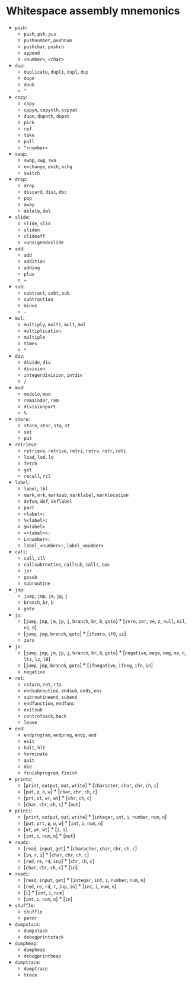 # Whitespace assembly mnemonics

- `push`:
  - `push`, `psh`, `pus`
  - `pushnumber`, `pushnum`
  - `pushchar`, `pushch`
  - `append`
  - `<number>`, `<char>`
- `dup`:
  - `duplicate`, `dupli`, `dupl`, `dup`
  - `dupe`
  - `doub`
  - `^`
- `copy`:
  - `copy`
  - `copyn`, `copynth`, `copyat`
  - `dupn`, `dupnth`, `dupat`
  - `pick`
  - `ref`
  - `take`
  - `pull`
  - `^<number>`
- `swap`:
  - `swap`, `swp`, `swa`
  - `exchange`, `exch`, `xchg`
  - `switch`
- `drop`:
  - `drop`
  - `discard`, `disc`, `dsc`
  - `pop`
  - `away`
  - `delete`, `del`
- `slide`:
  - `slide`, `slid`
  - `sliden`
  - `slideoff`
  - `<unsigned>slide`
- `add`:
  - `add`
  - `addition`
  - `adding`
  - `plus`
  - `+`
- `sub`:
  - `subtract`, `subt`, `sub`
  - `subtraction`
  - `minus`
  - `-`
- `mul`:
  - `multiply`, `multi`, `mult`, `mul`
  - `multiplication`
  - `multiple`
  - `times`
  - `*`
- `div`:
  - `divide`, `div`
  - `division`
  - `integerdivision`, `intdiv`
  - `/`
- `mod`:
  - `modulo`, `mod`
  - `remainder`, `rem`
  - `divisionpart`
  - `%`
- `store`:
  - `store`, `stor`, `sto`, `st`
  - `set`
  - `put`
- `retrieve`:
  - `retrieve`, `retrive`, `retri`, `retrv`, `retr`, `reti`
  - `load`, `lod`, `ld`
  - `fetch`
  - `get`
  - `recall`, `rcl`
- `label`:
  - `label`, `lbl`
  - `mark`, `mrk`, `marksub`, `marklabel`, `marklocation`
  - `defun`, `def`, `deflabel`
  - `part`
  - `<label>:`
  - `%<label>:`
  - `@<label>`
  - `<<label>>:`
  - `L<number>:`
  - `label_<number>:`, `label_<number>`
- `call`:
  - `call`, `cll`
  - `callsubroutine`, `callsub`, `calls`, `cas`
  - `jsr`
  - `gosub`
  - `subroutine`
- `jmp`:
  - `jump`, `jmp`, `jm`, `jp`, `j`
  - `branch`, `br`, `b`
  - `goto`
- `jz`:
  - [`jump`, `jmp`, `jm`, `jp`, `j`, `branch`, `br`, `b`, `goto`] * [`zero`, `zer`, `ze`, `z`, `null`, `nil`, `ez`, `0`]
  - [`jump`, `jmp`, `branch`, `goto`] * [`ifzero`, `if0`, `iz`]
  - `zero`
- `jn`:
  - [`jump`, `jmp`, `jm`, `jp`, `j`, `branch`, `br`, `b`, `goto`] * [`negative`, `nega`, `neg`, `ne`, `n`, `ltz`, `lz`, `l0`]
  - [`jump`, `jmp`, `branch`, `goto`] * [`ifnegative`, `ifneg`, `ifn`, `in`]
  - `negative`
- `ret`:
  - `return`, `ret`, `rts`
  - `endsubroutine`, `endsub`, `ends`, `ens`
  - `subroutineend`, `subend`
  - `endfunction`, `endfunc`
  - `exitsub`
  - `controlback`, `back`
  - `leave`
- `end`:
  - `endprogram`, `endprog`, `endp`, `end`
  - `exit`
  - `halt`, `hlt`
  - `terminate`
  - `quit`
  - `die`
  - `finishprogram`, `finish`
- `printc`:
  - [`print`, `output`, `out`, `write`] * [`character`, `char`, `chr`, `ch`, `c`]
  - [`put`, `p`, `o`, `w`] * [`char`, `chr`, `ch`, `c`]
  - [`prt`, `ot`, `wr`, `wt`] * [`chr`, `ch`, `c`]
  - [`char`, `chr`, `ch`, `c`] * [`out`]
- `printi`:
  - [`print`, `output`, `out`, `write`] * [`integer`, `int`, `i`, `number`, `num`, `n`]
  - [`put`, `prt`, `p`, `o`, `w`] * [`int`, `i`, `num`, `n`]
  - [`ot`, `wr`, `wt`] * [`i`, `n`]
  - [`int`, `i`, `num`, `n`] * [`out`]
- `readc`:
  - [`read`, `input`, `get`] * [`character`, `char`, `chr`, `ch`, `c`]
  - [`in`, `r`, `i`] * [`char`, `chr`, `ch`, `c`]
  - [`red`, `re`, `rd`, `inp`] * [`chr`, `ch`, `c`]
  - [`char`, `chr`, `ch`, `c`] * [`in`]
- `readi`:
  - [`read`, `input`, `get`] * [`integer`, `int`, `i`, `number`, `num`, `n`]
  - [`red`, `re`, `rd`, `r`, `inp`, `in`] * [`int`, `i`, `num`, `n`]
  - [`i`] * [`int`, `i`, `num`]
  - [`int`, `i`, `num`, `n`] * [`in`]
- `shuffle`:
  - `shuffle`
  - `permr`
- `dumpstack`:
  - `dumpstack`
  - `debugprintstack`
- `dumpheap`:
  - `dumpheap`
  - `debugprintheap`
- `dumptrace`:
  - `dumptrace`
  - `trace`
